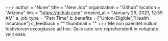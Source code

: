 +++
author = "None"
title = "New Job"
organization = "Github"
location = "Arizona"
link = "https://github.com"
created_at = "January 29, 2021, 12:59 AM"
a_job_type = "Part Time"
b_benefits = ["Union-Eligible","Health Insurance"]
c_feedback = ""
thumbnail = ""
+++
Me non paenitet nullum festiviorem excogitasse ad hoc. Quis aute iure reprehenderit in voluptate velit esse.